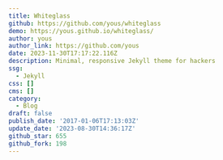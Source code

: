 ```yaml
---
title: Whiteglass
github: https://github.com/yous/whiteglass
demo: https://yous.github.io/whiteglass/
author: yous
author_link: https://github.com/yous
date: 2023-11-30T17:17:22.116Z
description: Minimal, responsive Jekyll theme for hackers
ssg:
  - Jekyll
css: []
cms: []
category:
  - Blog
draft: false
publish_date: '2017-01-06T17:13:03Z'
update_date: '2023-08-30T14:36:17Z'
github_star: 655
github_fork: 198
---
```

